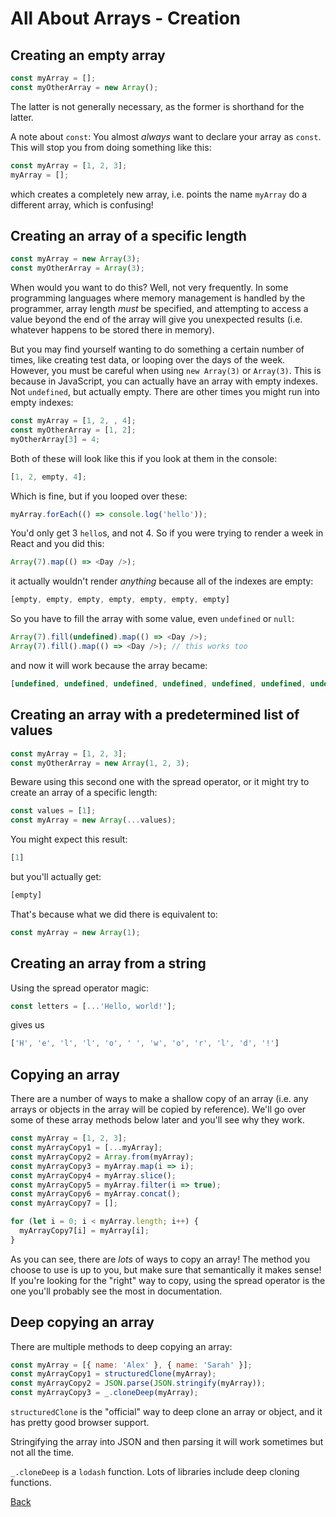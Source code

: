 # All About Arrays - Creation

## Creating an empty array

```javascript
const myArray = [];
const myOtherArray = new Array();
```

The latter is not generally necessary, as the former is shorthand for the latter.

A note about `const`: You almost *always* want to declare your array as `const`. This will stop you from doing something like this:

```javascript
const myArray = [1, 2, 3];
myArray = [];
```

which creates a completely new array, i.e. points the name `myArray` do a different array, which is confusing!

## Creating an array of a specific length

```javascript
const myArray = new Array(3);
const myOtherArray = Array(3);
```

When would you want to do this? Well, not very frequently. In some programming languages where memory management is handled by the programmer, array length *must* be specified, and attempting to access a value beyond the end of the array will give you unexpected results (i.e. whatever happens to be stored there in memory).

But you may find yourself wanting to do something a certain number of times, like creating test data, or looping over the days of the week. However, you must be careful when using `new Array(3)` or `Array(3)`. This is because in JavaScript, you can actually have an array with empty indexes. Not `undefined`, but actually empty. There are other times you might run into empty indexes:

```javascript
const myArray = [1, 2, , 4];
const myOtherArray = [1, 2];
myOtherArray[3] = 4;
```

Both of these will look like this if you look at them in the console:

```javascript
[1, 2, empty, 4];
```

Which is fine, but if you looped over these:

```javascript
myArray.forEach(() => console.log('hello'));
```

You'd only get 3 `hello`s, and not 4. So if you were trying to render a week in React and you did this:

```javascript
Array(7).map(() => <Day />);
```

it actually wouldn't render *anything* because all of the indexes are empty:

```javascript
[empty, empty, empty, empty, empty, empty, empty]
```

 So you have to fill the array with some value, even `undefined` or `null`:

```javascript
Array(7).fill(undefined).map(() => <Day />);
Array(7).fill().map(() => <Day />); // this works too
```

and now it will work because the array became:

```javascript
[undefined, undefined, undefined, undefined, undefined, undefined, undefined]
```

## Creating an array with a predetermined list of values

```javascript
const myArray = [1, 2, 3];
const myOtherArray = new Array(1, 2, 3);
```

Beware using this second one with the spread operator, or it might try to create an array of a specific length:

```javascript
const values = [1];
const myArray = new Array(...values);
```

You might expect this result:

```javascript
[1]
```

but you'll actually get:

```javascript
[empty]
```

That's because what we did there is equivalent to:

```javascript
const myArray = new Array(1);
```

## Creating an array from a string

Using the spread operator magic:

```javascript
const letters = [...'Hello, world!'];
```

gives us

```javascript
['H', 'e', 'l', 'l', 'o', ' ', 'w', 'o', 'r', 'l', 'd', '!']
```

## Copying an array

There are a number of ways to make a shallow copy of an array (i.e. any arrays or objects in the array will be copied by reference). We'll go over some of these array methods below later and you'll see why they work.

```javascript
const myArray = [1, 2, 3];
const myArrayCopy1 = [...myArray];
const myArrayCopy2 = Array.from(myArray);
const myArrayCopy3 = myArray.map(i => i);
const myArrayCopy4 = myArray.slice();
const myArrayCopy5 = myArray.filter(i => true);
const myArrayCopy6 = myArray.concat();
const myArrayCopy7 = [];

for (let i = 0; i < myArray.length; i++) {
  myArrayCopy7[i] = myArray[i];
}
```

As you can see, there are *lots* of ways to copy an array! The method you choose to use is up to you, but make sure that semantically it makes sense! If you're looking for the "right" way to copy, using the spread operator is the one you'll probably see the most in documentation.

## Deep copying an array

There are multiple methods to deep copying an array:

```javascript
const myArray = [{ name: 'Alex' }, { name: 'Sarah' }];
const myArrayCopy1 = structuredClone(myArray);
const myArrayCopy2 = JSON.parse(JSON.stringify(myArray));
const myArrayCopy3 = _.cloneDeep(myArray);
```

`structuredClone` is the "official" way to deep clone an array or object, and it has pretty good browser support.

Stringifying the array into JSON and then parsing it will work sometimes but not all the time.

`_.cloneDeep` is a `lodash` function. Lots of libraries include deep cloning functions.

[Back](./001-introduction.md)
